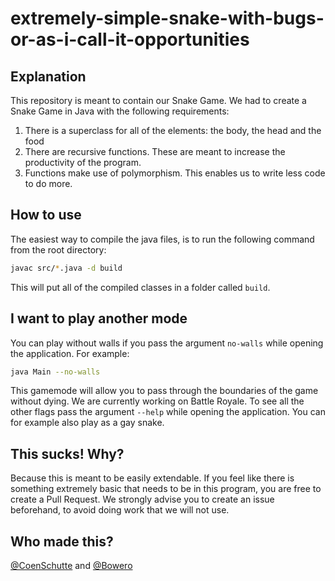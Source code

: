 # extremely-simple-snake-with-bugs-or-as-i-call-it-opportunities

## Explanation

This repository is meant to contain our Snake Game. We had to create a Snake Game in Java with the following requirements:

1. There is a superclass for all of the elements: the body, the head and the food
1. There are recursive functions. These are meant to increase the productivity of the program.
1. Functions make use of polymorphism. This enables us to write less code to do more.

## How to use

The easiest way to compile the java files, is to run the following command from the root directory:

```bash
javac src/*.java -d build
```

This will put all of the compiled classes in a folder called `build`. 

## I want to play another mode

You can play without walls if you pass the argument `no-walls` while opening the application. For example:

```bash
java Main --no-walls
```

This gamemode will allow you to pass through the boundaries of the game without dying. We are currently working on Battle Royale.
To see all the other flags pass the argument `--help` while opening the application. You can for example also play as a gay snake.

## This sucks! Why?

Because this is meant to be easily extendable. If you feel like there is something extremely basic that needs to be in this program, you are free to create a Pull Request. We strongly advise you to create an issue beforehand, to avoid doing work that we will not use.

## Who made this?

[@CoenSchutte](https://www.github.com/CoenSchutte) and [@Bowero](https://www.github.com/Bowero)
